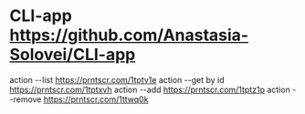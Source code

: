 # CLI-app https://github.com/Anastasia-Solovei/CLI-app

action --list https://prntscr.com/1tptv1e
action --get by id https://prntscr.com/1tptxvh
action --add https://prntscr.com/1tptz1p
action --remove https://prntscr.com/1ttwq0k
